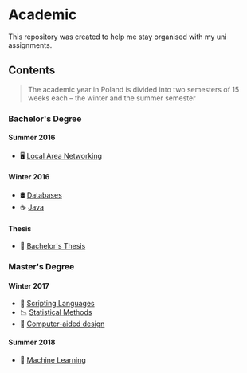 # Academic

This repository was created to help me stay organised with my uni assignments.

## Contents

> The academic year in Poland is divided into two semesters of 15 weeks each – the winter and the summer semester

### Bachelor's Degree
#### Summer 2016
- 🖥 [Local Area Networking](local-area-networking-summer-2016/)

#### Winter 2016
- 🛢 [Databases](databases-winter-2016/)
- ☕️ [Java](java-winter-2016/)

#### Thesis
- 📜 [Bachelor's Thesis](bachelors-thesis/)

### Master's Degree
#### Winter 2017
- 🐍 [Scripting Languages](scripting-languages-winter-2017)
- 📉 [Statistical Methods](statistical-methods-winter-2017)
- 🎨 [Computer-aided design](computer-aided-design-winter-2017)

#### Summer 2018
- 🧠 [Machine Learning](machine-learning-summer-2018)
